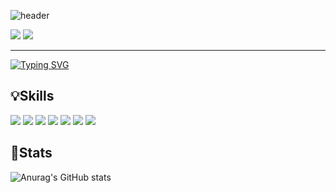 
![header](https://capsule-render.vercel.app/api?type=waving&color=auto&height=300&section=header&text=JaeHyun%20Park&fontSize=90) 

<a href="https://jaebong8it.tistory.com" target="_blank"><img src="https://img.shields.io/badge/blog-005571?style=for-the-badge&logo=Blogger&logoColor=white"/></a>
<a href="https://jaebong8it.tistory.com" target="_blank"><img src="https://img.shields.io/badge/instagram-06062C?style=for-the-badge&logo=Instagram&logoColor=white"/></a>
<hr/>

[![Typing SVG](https://readme-typing-svg.herokuapp.com?font=Noto+Sans&color=%23FF645B&size=30&duration=3000&height=100&lines=Welcome+to+My+Github+Page;This+is+My+World+❤!;Enjoy!+🎈)](https://git.io/typing-svg)


## 💡Skills
<img src="https://img.shields.io/badge/HTML-E34F26?style=for-the-badge&logo=HTML5&logoColor=white"/> <img src="https://img.shields.io/badge/css3-1572B6?style=for-the-badge&logo=CSS3&logoColor=white"/>  <img src="https://img.shields.io/badge/javascript-F7DF1E?style=for-the-badge&logo=JavaScript&logoColor=white"/> <img src="https://img.shields.io/badge/react-61DAFB?style=for-the-badge&logo=React&logoColor=white"/> <img src="https://img.shields.io/badge/Node.js-339933?style=for-the-badge&logo=Node.js&logoColor=white"/> <img src="https://img.shields.io/badge/Express-000000?style=for-the-badge&logo=Express&logoColor=white"/> <img src="https://img.shields.io/badge/MongoDB-47A248?style=for-the-badge&logo=MongoDB&logoColor=white"/> 

## 📃Stats
![Anurag's GitHub stats](https://github-readme-stats.vercel.app/api?username=jaebong8&show_icons=true&theme=algolia)
